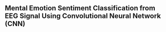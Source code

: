 ##  Mental Emotion Sentiment Classification from EEG Signal Using Convolutional Neural Network (CNN)
